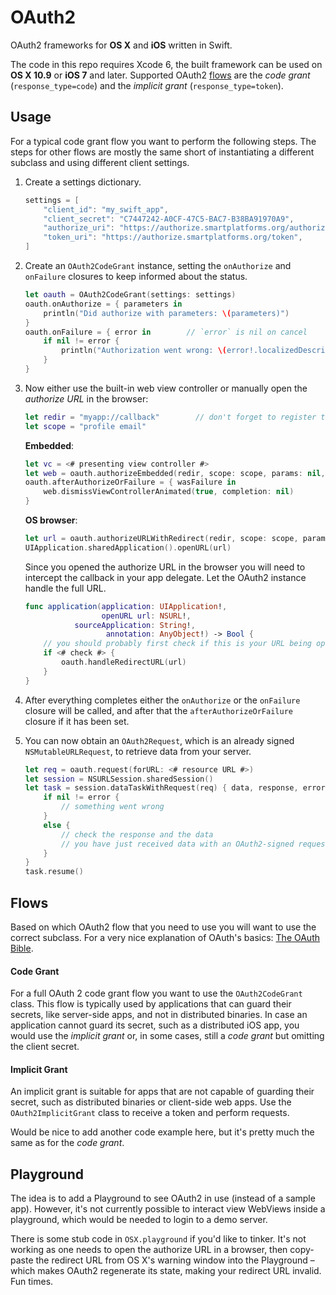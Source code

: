 OAuth2
======

OAuth2 frameworks for **OS X** and **iOS** written in Swift.

The code in this repo requires Xcode 6, the built framework can be used on **OS X 10.9** or **iOS 7** and later.
Supported OAuth2 [flows](#flows) are the _code grant_ (`response_type=code`) and the _implicit grant_ (`response_type=token`).


Usage
-----

For a typical code grant flow you want to perform the following steps.
The steps for other flows are mostly the same short of instantiating a different subclass and using different client settings.

1. Create a settings dictionary.
	
	```swift
	settings = [
		"client_id": "my_swift_app",
		"client_secret": "C7447242-A0CF-47C5-BAC7-B38BA91970A9",
		"authorize_uri": "https://authorize.smartplatforms.org/authorize",
		"token_uri": "https://authorize.smartplatforms.org/token",
	]
	```

2. Create an `OAuth2CodeGrant` instance, setting the `onAuthorize` and `onFailure` closures to keep informed about the status.
	
	```swift
	let oauth = OAuth2CodeGrant(settings: settings)
	oauth.onAuthorize = { parameters in
		println("Did authorize with parameters: \(parameters)")
	}
	oauth.onFailure = { error in		// `error` is nil on cancel
		if nil != error {
			println("Authorization went wrong: \(error!.localizedDescription)")
		}
	}
	```

3. Now either use the built-in web view controller or manually open the _authorize URL_ in the browser:
	
	```swift
	let redir = "myapp://callback"        // don't forget to register this scheme
	let scope = "profile email"
	```
	
	**Embedded**:
	
	```swift
	let vc = <# presenting view controller #>
	let web = oauth.authorizeEmbedded(redir, scope: scope, params: nil, from: vc)
	oauth.afterAuthorizeOrFailure = { wasFailure in
		web.dismissViewControllerAnimated(true, completion: nil)
	}
	```
	
	**OS browser**:
	
	```swift
	let url = oauth.authorizeURLWithRedirect(redir, scope: scope, params: nil)
	UIApplication.sharedApplication().openURL(url)
	```
	
	Since you opened the authorize URL in the browser you will need to intercept the callback in your app delegate.
	Let the OAuth2 instance handle the full URL.
	
	```swift
	func application(application: UIApplication!,
	                 openURL url: NSURL!,
	           sourceApplication: String!,
	                  annotation: AnyObject!) -> Bool {
		// you should probably first check if this is your URL being opened
		if <# check #> { 
			oauth.handleRedirectURL(url)
		}
	}
	```

4. After everything completes either the `onAuthorize` or the `onFailure` closure will be called, and after that the `afterAuthorizeOrFailure` closure if it has been set.

5. You can now obtain an `OAuth2Request`, which is an already signed `NSMutableURLRequest`, to retrieve data from your server.
	
	```swift
	let req = oauth.request(forURL: <# resource URL #>)
	let session = NSURLSession.sharedSession()
	let task = session.dataTaskWithRequest(req) { data, response, error in
		if nil != error {
			// something went wrong
		}
		else {
			// check the response and the data
			// you have just received data with an OAuth2-signed request!
		}
	}
	task.resume()
	``` 


Flows
-----

Based on which OAuth2 flow that you need to use you will want to use the correct subclass.
For a very nice explanation of OAuth's basics: [The OAuth Bible](http://oauthbible.com/#oauth-2-three-legged).

#### Code Grant

For a full OAuth 2 code grant flow you want to use the `OAuth2CodeGrant` class.
This flow is typically used by applications that can guard their secrets, like server-side apps, and not in distributed binaries.
In case an application cannot guard its secret, such as a distributed iOS app, you would use the _implicit grant_ or, in some cases, still a _code grant_ but omitting the client secret.

#### Implicit Grant

An implicit grant is suitable for apps that are not capable of guarding their secret, such as distributed binaries or client-side web apps.
Use the `OAuth2ImplicitGrant` class to receive a token and perform requests.

Would be nice to add another code example here, but it's pretty much the same as for the _code grant_.


Playground
----------

The idea is to add a Playground to see OAuth2 in use (instead of a sample app).
However, it's not currently possible to interact view WebViews inside a playground, which would be needed to login to a demo server.

There is some stub code in `OSX.playground` if you'd like to tinker.
It's not working as one needs to open the authorize URL in a browser, then copy-paste the redirect URL from OS X's warning window into the Playground – which makes OAuth2 regenerate its state, making your redirect URL invalid.
Fun times.
